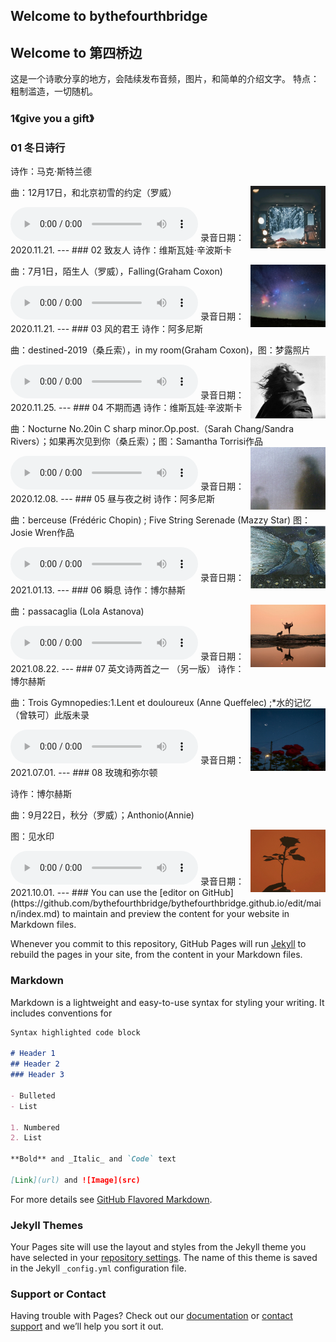 ## Welcome to bythefourthbridge
## Welcome to 第四桥边

这是一个诗歌分享的地方，会陆续发布音频，图片，和简单的介绍文字。
特点：粗制滥造，一切随机。

### 1《give you a gift》
### 01 冬日诗行
诗作：马克·斯特兰德

曲：12月17日，和北京初雪的约定（罗威）
<img src="/drsh01.jpg" width="120" height="100" align="right" />

<audio id="audio" controls="" preload="auto">
   <source id="mp3" src="/drsh01_audi.mp3">
                         </audio>
录音日期：2020.11.21.                        
---
### 02 致友人
诗作：维斯瓦娃·辛波斯卡

曲：7月1日，陌生人（罗威），Falling(Graham Coxon)
<img src="/zyr02.jpg" width="120" height="100" align="right" />

<audio id="audio" controls="" preload="auto">
   <source id="mp3" src="/zyr02_audi.mp3">
                         </audio>
录音日期：2020.11.21. 
---                       
### 03 风的君王
诗作：阿多尼斯

曲：destined-2019（桑丘索），in my room(Graham Coxon)，图：梦露照片
<img src="/fdjw03.jpg" width="120" height="100" align="right" />

<audio id="audio" controls="" preload="auto">
   <source id="mp3" src="/fdjw03_audi.mp3">
                         </audio>
录音日期：2020.11.25. 
---                       
### 04 不期而遇
诗作：维斯瓦娃·辛波斯卡

曲：Nocturne No.20in C sharp minor.Op.post.（Sarah Chang/Sandra Rivers）；如果再次见到你（桑丘索）；图：Samantha Torrisi作品
<img src="/bqey04.jpg" width="120" height="100" align="right" />

<audio id="audio" controls="" preload="auto">
   <source id="mp3" src="/bqey04_audi.mp3">
                         </audio>
录音日期：2020.12.08. 
---                       
### 05 昼与夜之树
诗作：阿多尼斯

曲：berceuse (Frédéric Chopin) ; Five String Serenade (Mazzy Star)
图：Josie Wren作品
<img src="/zyyzs05.jpg" width="120" height="100" align="right" />

<audio id="audio" controls="" preload="auto">
   <source id="mp3" src="/zyyzs05_audi.mp3">
                         </audio>
录音日期：2021.01.13. 
---                       
### 06 瞬息
诗作：博尔赫斯

曲：passacaglia (Lola Astanova) 
<img src="/sx06.jpg" width="120" height="100" align="right" />

<audio id="audio" controls="" preload="auto">
   <source id="mp3" src="/sx06_audi.mp3">
                         </audio>
录音日期：2021.08.22. 
---                      
### 07 英文诗两首之一
（另一版）
诗作：博尔赫斯

曲：Trois Gymnopedies:1.Lent et douloureux (Anne Queffelec) ;*水的记忆（曾轶可）此版未录
<img src="/ywslszy07.jpg" width="120" height="100" align="right" />

<audio id="audio" controls="" preload="auto">
   <source id="mp3" src="/ywslszy07_audi.mp3">
                         </audio>
录音日期：2021.07.01. 
---  
### 08 玫瑰和弥尔顿

诗作：博尔赫斯

曲：9月22日，秋分（罗威）；Anthonio(Annie)

图：见水印
<img src="/mghmed08.jpg" width="120" height="100" align="right" />

<audio id="audio" controls="" preload="auto">
   <source id="mp3" src="/mghmed08_audi.mp3">
                         </audio>
录音日期：2021.10.01. 
---  
###
You can use the [editor on GitHub](https://github.com/bythefourthbridge/bythefourthbridge.github.io/edit/main/index.md) to maintain and preview the content for your website in Markdown files.

Whenever you commit to this repository, GitHub Pages will run [Jekyll](https://jekyllrb.com/) to rebuild the pages in your site, from the content in your Markdown files.

### Markdown

Markdown is a lightweight and easy-to-use syntax for styling your writing. It includes conventions for

```markdown
Syntax highlighted code block

# Header 1
## Header 2
### Header 3

- Bulleted
- List

1. Numbered
2. List

**Bold** and _Italic_ and `Code` text

[Link](url) and ![Image](src)
```

For more details see [GitHub Flavored Markdown](https://guides.github.com/features/mastering-markdown/).

### Jekyll Themes

Your Pages site will use the layout and styles from the Jekyll theme you have selected in your [repository settings](https://github.com/bythefourthbridge/bythefourthbridge.github.io/settings/pages). The name of this theme is saved in the Jekyll `_config.yml` configuration file.

### Support or Contact

Having trouble with Pages? Check out our [documentation](https://docs.github.com/categories/github-pages-basics/) or [contact support](https://support.github.com/contact) and we’ll help you sort it out.
